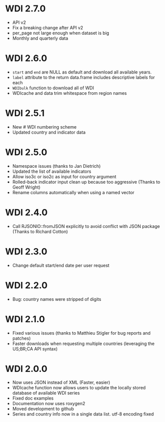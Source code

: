 # WDI 2.7.0 

* API v2
* Fix a breaking change after API v2
* per_page not large enough when dataset is big
* Monthly and quarterly data

# WDI 2.6.0

* `start` and `end` are NULL as default and download all available years.
* `label` attribute to the return data.frame includes descriptive labels for each
* `WDIbulk` function to download all of WDI
* WDIcache and data trim whitespace from region names

# WDI 2.5.1

* New # WDI numbering scheme
* Updated country and indicator data

# WDI 2.5.0

* Namespace issues (thanks to Jan Dietrich)
* Updated the list of available indicators
* Allow iso3c or iso2c as input for country argument
* Rolled-back indicator input clean up because too aggressive (Thanks to Geoff Wright)
* Rename columns automatically when using a named vector

# WDI 2.4.0

* Call RJSONIO::fromJSON explicitly to avoid conflict with JSON package (Thanks to Richard Cotton)

# WDI 2.3.0

* Change default start/end date per user request

# WDI 2.2.0

* Bug: country names were stripped of digits

# WDI 2.1.0

* Fixed various issues (thanks to Matthieu Stigler for bug reports and patches)
* Faster downloads when requesting multiple countries (leveraging the US;BR;CA API syntax)

# WDI 2.0.0

* Now uses JSON instead of XML (Faster, easier)
* WDIcache function now allows users to update the locally stored database of available WDI series
* Fixed doc examples  
* Documentation now uses roxygen2
* Moved development to github 
* Series and country info now in a single data list. utf-8 encoding fixed    
 
